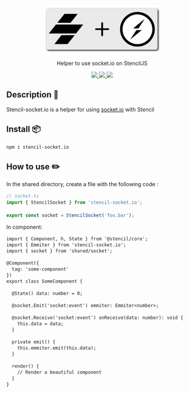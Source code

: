 <div align="center">
  <img src="./assets/banner.png"/>
  <p>Helper to use socket.io on StencilJS</p>

  <a href="https://github.com/CheeseGrinder/stencil-socket.io">
    <img src="https://img.shields.io/github/license/CheeseGrinder/stencil-socket.io"/>
  </a>
  <a href="https://github.com/CheeseGrinder/stencil-socket.io">
    <img src="https://img.shields.io/npm/dm/stencil-socket.io"/>
  </a>
  <a href="https://github.com/CheeseGrinder/stencil-socket.io">
    <img src="https://github.com/CheeseGrinder/stencil-socket.io/actions/workflows/npm-publish.yml/badge.svg"/>
  </a>
  
</div>

## Description 📄
<p>Stencil-socket.io is a helper for using <a href="https://socket.io/">socket.io</a> with Stencil</p>

## Install 📦️
```bash
npm i stencil-socket.io
```

## How to use ✏️

In the shared directory, create a file with the following code :
```ts
// socket.ts
import { StencilSocket } from 'stencil-socket.io';

export const socket = StencilSocket('foo.bar');
```

In component:
```tsx
import { Component, h, State } from '@stencil/core';
import { Emmiter } from 'stencil-socket.io';
import { socket } from 'shared/socket';

@Component({
  tag: 'some-component'
})
export class SomeComponent {

  @State() data: number = 0;

  @socket.Emit('socket:event') emmiter: Emmiter<number>;

  @socket.Receive('socket:event') onReceive(data: number): void {
    this.data = data;
  }

  private emit() {
    this.emmiter.emit(this.data);
  }

  render() {
    // Render a beautiful component
  }
}
```

